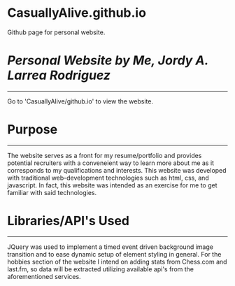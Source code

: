 # CasuallyAlive.github.io
Github page for personal website. 

# *Personal Website by Me, Jordy A. Larrea Rodriguez*
****************************************************
Go to 'CasuallyAlive/github.io' to view the website. 
# Purpose
****************
The website serves as a front for my resume/portfolio and provides potential recruiters with a conveneient way to learn more about me as it
corresponds to my qualifications and interests. This website was developed with traditional web-development technologies such as html, css, and javascript. In fact,
this website was intended as an exercise for me to get familiar with said technologies. 

# Libraries/API's Used
***************************
JQuery was used to implement a timed event driven background image transition and to ease dynamic setup of element styling in general. For the hobbies section of the website I intend on adding stats from Chess.com and last.fm, so 
data will be extracted utilizing available api's from the aforementioned services. 

